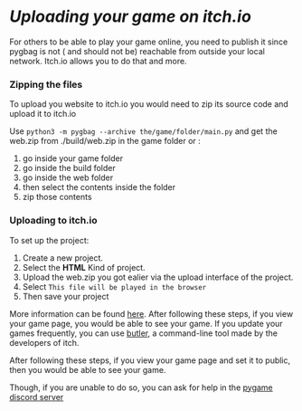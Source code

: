
# *Uploading your game on itch.io*

For others to be able to play your game online, you need to publish it since pygbag is not ( and should not be) reachable from outside your local network. Itch.io allows you to do that and more.

### Zipping the files
To upload you website to itch.io you would need to zip its source code and upload it to itch.io

Use `python3 -m pygbag --archive the/game/folder/main.py` and get the web.zip from ./build/web.zip in the game folder
or :
1. go inside your game folder
2. go inside the build folder
3. go inside the web folder
4. then select the contents inside the folder
5. zip those contents


### Uploading to itch.io

To set up the project:

1. Create a new project.
2. Select the **HTML** Kind of project.
3. Upload the web.zip you got ealier via the upload interface of the project.
4. Select `This file will be played in the browser`
5. Then save your project

More information can be found [here](https://itch.io/docs/creators/html5). After following these steps, if you view your game page, you would be able to see your game. If you update your games frequently, you can use [butler](https://itch.io/docs/butler/), a command-line tool made by the developers of itch.

After following these steps, if you view your game page and set it to public, then you would be able to see your game.

Though, if you are unable to do so, you can ask for help in the [pygame discord server](https://discord.gg/s6Hhrh77aq)




